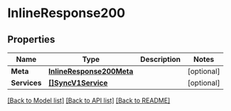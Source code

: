 # InlineResponse200

## Properties

Name | Type | Description | Notes
------------ | ------------- | ------------- | -------------
**Meta** | [**InlineResponse200Meta**](inline_response_200_meta.md) |  | [optional] 
**Services** | [**[]SyncV1Service**](sync.v1.service.md) |  | [optional] 

[[Back to Model list]](../README.md#documentation-for-models) [[Back to API list]](../README.md#documentation-for-api-endpoints) [[Back to README]](../README.md)


